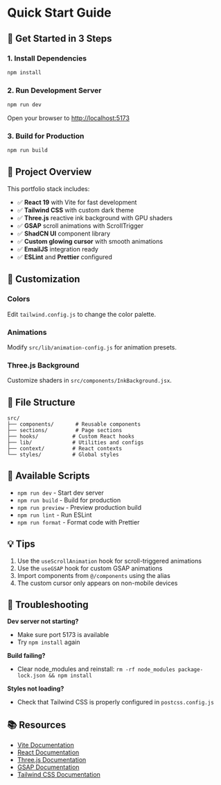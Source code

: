 # Quick Start Guide

## 🚀 Get Started in 3 Steps

### 1. Install Dependencies
```bash
npm install
```

### 2. Run Development Server
```bash
npm run dev
```
Open your browser to [http://localhost:5173](http://localhost:5173)

### 3. Build for Production
```bash
npm run build
```

## 📝 Project Overview

This portfolio stack includes:

- ✅ **React 19** with Vite for fast development
- ✅ **Tailwind CSS** with custom dark theme
- ✅ **Three.js** reactive ink background with GPU shaders
- ✅ **GSAP** scroll animations with ScrollTrigger
- ✅ **ShadCN UI** component library
- ✅ **Custom glowing cursor** with smooth animations
- ✅ **EmailJS** integration ready
- ✅ **ESLint** and **Prettier** configured

## 🎨 Customization

### Colors
Edit `tailwind.config.js` to change the color palette.

### Animations
Modify `src/lib/animation-config.js` for animation presets.

### Three.js Background
Customize shaders in `src/components/InkBackground.jsx`.

## 📂 File Structure

```
src/
├── components/       # Reusable components
├── sections/         # Page sections
├── hooks/           # Custom React hooks
├── lib/             # Utilities and configs
├── context/         # React contexts
└── styles/          # Global styles
```

## 🔧 Available Scripts

- `npm run dev` - Start dev server
- `npm run build` - Build for production
- `npm run preview` - Preview production build
- `npm run lint` - Run ESLint
- `npm run format` - Format code with Prettier

## 💡 Tips

1. Use the `useScrollAnimation` hook for scroll-triggered animations
2. Use the `useGSAP` hook for custom GSAP animations
3. Import components from `@/components` using the alias
4. The custom cursor only appears on non-mobile devices

## 🐛 Troubleshooting

**Dev server not starting?**
- Make sure port 5173 is available
- Try `npm install` again

**Build failing?**
- Clear node_modules and reinstall: `rm -rf node_modules package-lock.json && npm install`

**Styles not loading?**
- Check that Tailwind CSS is properly configured in `postcss.config.js`

## 📚 Resources

- [Vite Documentation](https://vitejs.dev/)
- [React Documentation](https://react.dev/)
- [Three.js Documentation](https://threejs.org/docs/)
- [GSAP Documentation](https://greensock.com/docs/)
- [Tailwind CSS Documentation](https://tailwindcss.com/docs)
